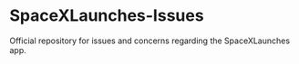# SpaceXLaunches-Issues
Official repository for issues and concerns regarding the SpaceXLaunches app.
